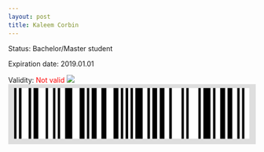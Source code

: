 ```yaml
---
layout: post
title: Kaleem Corbin
---
```


Status: Bachelor/Master student

Expiration date: 2019.01.01

Validity: <font color="red"> Not valid</font> 
![](/members/img/Kaleem_Corbin.png)
![](/members/img/bar.png)

